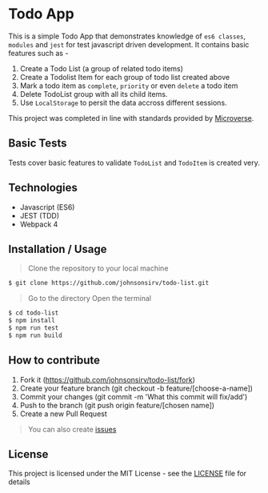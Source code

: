# Todo App
This is a simple Todo App that demonstrates knowledge of ``es6 classes``, ``modules`` and ``jest`` for test javascript driven development.
It contains basic features such as -
1. Create a Todo List (a group of related todo items)
2. Create a Todolist Item for each group of todo list created above
3. Mark a todo item as ``complete``, ``priority`` or even ``delete`` a todo item
4. Delete TodoList group with all its child items.
5. Use ``LocalStorage`` to persit the data accross different sessions.

This project was completed in line with standards provided by [Microverse](https://www.microverse.org/ "The Global School for Remote Software Developers!").

## Basic Tests
Tests cover basic features to validate ``TodoList`` and ``TodoItem`` is created very.

## Technologies

- Javascript (ES6)
- JEST (TDD)
- Webpack 4

## Installation / Usage

> Clone the repository to your local machine

```sh
$ git clone https://github.com/johnsonsirv/todo-list.git
```

> Go to the directory
> Open the terminal

```sh
$ cd todo-list
$ npm install
$ npm run test
$ npm run build
```

## How to contribute
1. Fork it (https://github.com/johnsonsirv/todo-list/fork)
2. Create your feature branch (git checkout -b feature/[choose-a-name])
3. Commit your changes (git commit -m 'What this commit will fix/add')
4. Push to the branch (git push origin feature/[chosen name])
5. Create a new Pull Request
> You can also create [issues](https://github.com/johnsonsirv/todo-list/issues)


## License

This project is licensed under the MIT License - see the [LICENSE](./LICENSE.md) file for details
